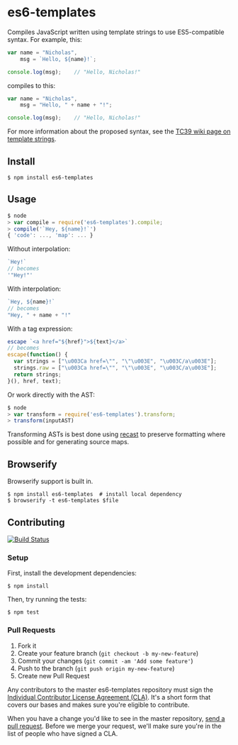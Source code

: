 # es6-templates

Compiles JavaScript written using template strings to use ES5-compatible
syntax. For example, this:

```js
var name = "Nicholas",
    msg = `Hello, ${name}!`;

console.log(msg);    // "Hello, Nicholas!"
```

compiles to this:

```js
var name = "Nicholas",
    msg = "Hello, " + name + "!";

console.log(msg);    // "Hello, Nicholas!"
```

For more information about the proposed syntax, see the [TC39 wiki page on
template strings](http://tc39wiki.calculist.org/es6/template-strings/).

## Install

```
$ npm install es6-templates
```

## Usage

```js
$ node
> var compile = require('es6-templates').compile;
> compile('`Hey, ${name}!`')
{ 'code': ..., 'map': ... }
```

Without interpolation:

```js
`Hey!`
// becomes
'"Hey!"'
```

With interpolation:

```js
`Hey, ${name}!`
// becomes
"Hey, " + name + "!"
```

With a tag expression:

```js
escape `<a href="${href}">${text}</a>`
// becomes
escape(function() {
  var strings = ["\u003Ca href=\"", "\"\u003E", "\u003C/a\u003E"];
  strings.raw = ["\u003Ca href=\"", "\"\u003E", "\u003C/a\u003E"];
  return strings;
}(), href, text);
```

Or work directly with the AST:

```js
$ node
> var transform = require('es6-templates').transform;
> transform(inputAST)
```

Transforming ASTs is best done using [recast][recast] to preserve formatting
where possible and for generating source maps.

## Browserify

Browserify support is built in.

```
$ npm install es6-templates  # install local dependency
$ browserify -t es6-templates $file
```

## Contributing

[![Build Status](https://travis-ci.org/square/es6-templates.png?branch=master)](https://travis-ci.org/square/es6-templates)

### Setup

First, install the development dependencies:

```
$ npm install
```

Then, try running the tests:

```
$ npm test
```

### Pull Requests

1. Fork it
2. Create your feature branch (`git checkout -b my-new-feature`)
3. Commit your changes (`git commit -am 'Add some feature'`)
4. Push to the branch (`git push origin my-new-feature`)
5. Create new Pull Request

Any contributors to the master es6-templates repository must sign the
[Individual Contributor License Agreement (CLA)][cla].  It's a short form that
covers our bases and makes sure you're eligible to contribute.

[cla]: https://spreadsheets.google.com/spreadsheet/viewform?formkey=dDViT2xzUHAwRkI3X3k5Z0lQM091OGc6MQ&ndplr=1

When you have a change you'd like to see in the master repository, [send a pull
request](https://github.com/square/es6-templates/pulls). Before we merge
your request, we'll make sure you're in the list of people who have signed a
CLA.

[recast]: https://github.com/benjamn/recast
